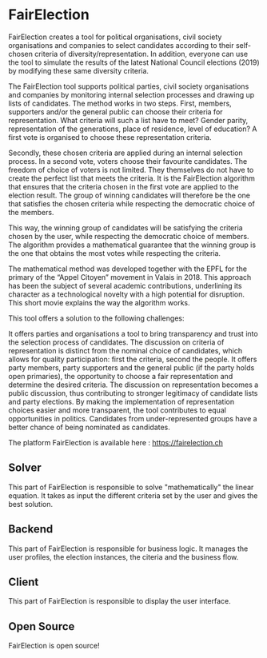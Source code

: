 # FairElection
FairElection creates a tool for political organisations, civil society organisations and companies to select candidates according to their self-chosen criteria of diversity/representation. In addition, everyone can use the tool to simulate the results of the latest National Council elections (2019) by modifying these same diversity criteria.

The FairElection tool supports political parties, civil society organisations and companies by monitoring internal selection processes and drawing up lists of candidates. The method works in two steps. First, members, supporters and/or the general public can choose their criteria for representation. What criteria will such a list have to meet? Gender parity, representation of the generations, place of residence, level of education? A first vote is organised to choose these representation criteria.

Secondly, these chosen criteria are applied during an internal selection process. In a second vote, voters choose their favourite candidates. The freedom of choice of voters is not limited. They themselves do not have to create the perfect list that meets the criteria. It is the FairElection algorithm that ensures that the criteria chosen in the first vote are applied to the election result. The group of winning candidates will therefore be the one that satisfies the chosen criteria while respecting the democratic choice of the members.

This way, the winning group of candidates will be satisfying the criteria chosen by the user, while respecting the democratic choice of members. The algorithm provides a mathematical guarantee that the winning group is the one that obtains the most votes while respecting the criteria.

The mathematical method was developed together with the EPFL for the primary of the “Appel Citoyen” movement in Valais in 2018. This approach has been the subject of several academic contributions, underlining its character as a technological novelty with a high potential for disruption. This short movie explains the way the algorithm works.

This tool offers a solution to the following challenges:

It offers parties and organisations a tool to bring transparency and trust into the selection process of candidates. The discussion on criteria of representation is distinct from the nominal choice of candidates, which allows for quality participation: first the criteria, second the people.
It offers party members, party supporters and the general public (if the party holds open primaries), the opportunity to choose a fair representation and determine the desired criteria. The discussion on representation becomes a public discussion, thus contributing to stronger legitimacy of candidate lists and party elections.
By making the implementation of representation choices easier and more transparent, the tool contributes to equal opportunities in politics. Candidates from under-represented groups have a better chance of being nominated as candidates.

The platform FairElection is available here : https://fairelection.ch

## Solver

This part of FairElection is responsible to solve "mathematically" the linear equation. It takes as input the different criteria set by the user and gives the best solution.

## Backend

This part of FairElection is responsible for business logic. It manages the user profiles, the election instances, the citeria and the business flow.

## Client

This part of FairElection is responsible to display the user interface.

## Open Source

FairElection is open source!

